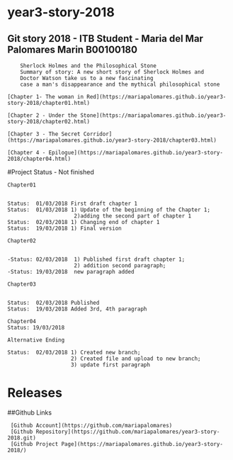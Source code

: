 # year3-story-2018

## Git story 2018 - ITB Student - Maria del Mar Palomares Marin B00100180 
		Sherlock Holmes and the Philosophical Stone
		Summary of story: A new short story of Sherlock Holmes and 
		Doctor Watson take us to a new fascinating 
		case a man's disappearance and the mythical philosophical stone		

	[Chapter 1- The woman in Red](https://mariapalomares.github.io/year3-story-2018/chapter01.html)
	
	[Chapter 2 - Under the Stone](https://mariapalomares.github.io/year3-story-2018/chapter02.html)
	
	[Chapter 3 - The Secret Corridor](https://mariapalomares.github.io/year3-story-2018/chapter03.html)
	
	[Chapter 4 - Epilogue](https://mariapalomares.github.io/year3-story-2018/chapter04.html)

#Project Status - Not finished

	Chapter01
	

	Status:  01/03/2018 First draft chapter 1
	Status:  01/03/2018 1) Update of the beginning of the Chapter 1; 
						 2)adding the second part of chapter 1
	Status:  02/03/2018 1) Changing end of chapter 1
	Status:  19/03/2018 1) Final version
	
	Chapter02
	

	-Status: 02/03/2018  1) Published first draft chapter 1; 
						 2) addition second paragraph; 
	-Status: 19/03/2018  new paragraph added
	
	Chapter03
	

	Status:  02/03/2018 Published 
	Status:  19/03/2018 Added 3rd, 4th paragraph 
	
	Chapter04
	Status: 19/03/2018
	
	Alternative Ending
	
	Status:  02/03/2018 1) Created new branch; 
						2) Created file and upload to new branch;
						3) update first paragraph
# Releases

	
	
		
##Github Links


	 [Github Account](https://github.com/mariapalomares)
	 [Github Repository](https://github.com/mariapalomares/year3-story-2018.git)	
	 [Github Project Page](https://mariapalomares.github.io/year3-story-2018/)